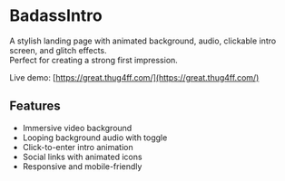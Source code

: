 # BadassIntro

A stylish landing page with animated background, audio, clickable intro screen, and glitch effects.  
Perfect for creating a strong first impression.

Live demo: [https://great.thug4ff.com/](https://great.thug4ff.com/)

## Features

- Immersive video background  
- Looping background audio with toggle  
- Click-to-enter intro animation  
- Social links with animated icons  
- Responsive and mobile-friendly


